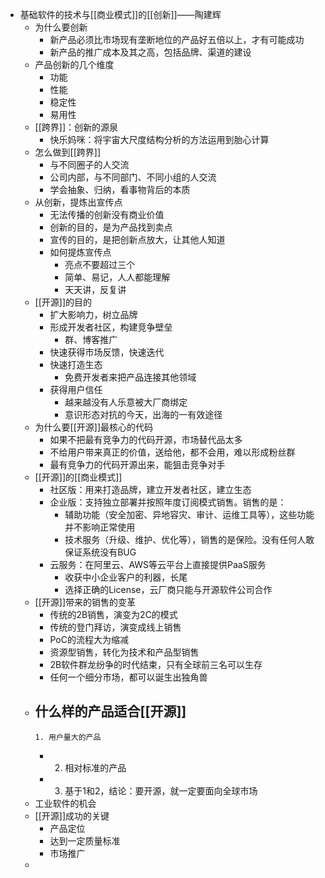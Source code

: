 - 基础软件的技术与[[商业模式]]的[[创新]]——陶建辉
	- 为什么要创新
		- 新产品必须比市场现有垄断地位的产品好五倍以上，才有可能成功
		- 新产品的推广成本及其之高，包括品牌、渠道的建设
	- 产品创新的几个维度
		- 功能
		- 性能
		- 稳定性
		- 易用性
	- [[跨界]]：创新的源泉
		- 快乐妈咪：将宇宙大尺度结构分析的方法运用到胎心计算
	- 怎么做到[[跨界]]
		- 与不同圈子的人交流
		- 公司内部，与不同部门、不同小组的人交流
		- 学会抽象、归纳，看事物背后的本质
	- 从创新，提炼出宣传点
		- 无法传播的创新没有商业价值
		- 创新的目的，是为产品找到卖点
		- 宣传的目的，是把创新点放大，让其他人知道
		- 如何提炼宣传点
			- 亮点不要超过三个
			- 简单、易记，人人都能理解
			- 天天讲，反复讲
	- [[开源]]的目的
		- 扩大影响力，树立品牌
		- 形成开发者社区，构建竞争壁垒
			- 群、博客推广
		- 快速获得市场反馈，快速迭代
		- 快速打造生态
			- 免费开发者来把产品连接其他领域
		- 获得用户信任
			- 越来越没有人乐意被大厂商绑定
			- 意识形态对抗的今天，出海的一有效途径
	- 为什么要[[开源]]最核心的代码
		- 如果不把最有竞争力的代码开源，市场替代品太多
		- 不给用户带来真正的价值，送给他，都不会用，难以形成粉丝群
		- 最有竞争力的代码开源出来，能狙击竞争对手
	- [[开源]]的[[商业模式]]
		- 社区版：用来打造品牌，建立开发者社区，建立生态
		- 企业版：支持独立部署并按照年度订阅模式销售。销售的是：
			- 辅助功能（安全加密、异地容灾、审计、运维工具等），这些功能并不影响正常使用
			- 技术服务（升级、维护、优化等），销售的是保险。没有任何人敢保证系统没有BUG
		- 云服务：在阿里云、AWS等云平台上直接提供PaaS服务
			- 收获中小企业客户的利器，长尾
			- 选择正确的License，云厂商只能与开源软件公司合作
	- [[开源]]带来的销售的变革
		- 传统的2B销售，演变为2C的模式
		- 传统的登门拜访，演变成线上销售
		- PoC的流程大为缩减
		- 资源型销售，转化为技术和产品型销售
		- 2B软件群龙纷争的时代结束，只有全球前三名可以生存
		- 任何一个细分市场，都可以诞生出独角兽
	- 什么样的产品适合[[开源]]
		-
		  1. 用户量大的产品
		-
		  2. 相对标准的产品
		-
		  3. 基于1和2，结论：要开源，就一定要面向全球市场
	- 工业软件的机会
	- [[开源]]成功的关键
		- 产品定位
		- 达到一定质量标准
		- 市场推广
	-